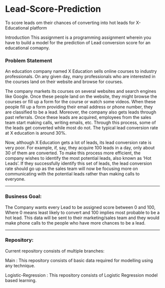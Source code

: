 # Lead-Score-Prediction
To score leads om their chances of converting into hot leads for X-Educational platform 



Introduction
This assignment is a programming assignment wherein you have to build a model for the prediction of Lead conversion score for an educational comapny.

### Problem Statement

An education company named X Education sells online courses to industry professionals.
On any given day, many professionals who are interested in the courses land on their website and browse for courses. 

The company markets its courses on several websites and search engines like Google.
Once these people land on the website, they might browse the courses or fill up a form for the course or watch some videos.
When these people fill up a form providing their email address or phone number, they are classified to be a lead.
Moreover, the company also gets leads through past referrals. Once these leads are acquired, 
employees from the sales team start making calls, writing emails, etc. 
Through this process, some of the leads get converted while most do not. 
The typical lead conversion rate at X education is around 30%. 

 

Now, although X Education gets a lot of leads, its lead conversion rate is very poor.
For example, if, say, they acquire 100 leads in a day, only about 30 of them are converted.
To make this process more efficient, the company wishes to identify the most potential leads, also known as ‘Hot Leads’.
If they successfully identify this set of leads, the lead conversion rate should go up as 
the sales team will now be focusing more on communicating with the potential leads rather than making calls to everyone.


-----------------------------------------------------------------------------------------------------------------------------------------
### Business Goal:

The Company wants every Lead to be assigned score between 0 and 100, Where 0 means least likely to convert and 100 implies most probable to be a hot lead. This data will be sent to their marketing/sales team and they would make phone calls to the people who have more chances to be a lead.

-----------------------------------------------------------------------------------------------------------------------------------------
### Repository:

Current repository consists of multiple branches:

Main :  This repository consists of basic data required for modelling using any technique.

Logistic-Regression : This repository consists of Logistic Regression model based learning.
